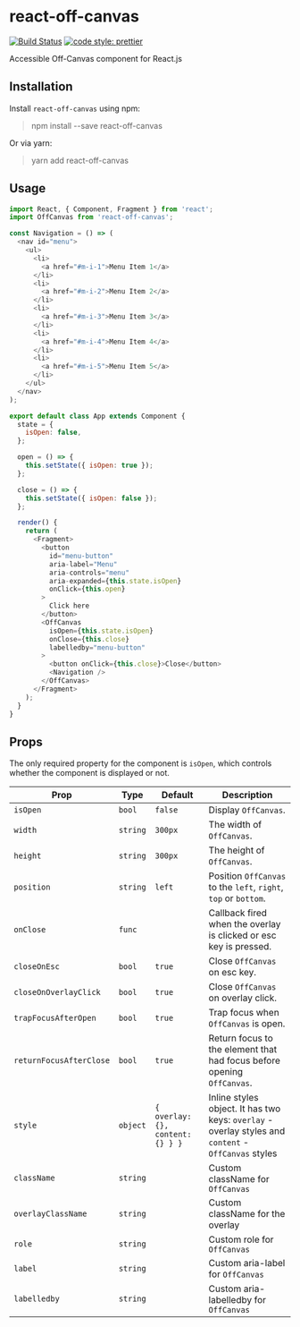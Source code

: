 # react-off-canvas 
[![Build Status](https://travis-ci.com/neosiae/react-off-canvas.svg?branch=master)](https://travis-ci.com/neosiae/react-off-canvas) [![code style: prettier](https://img.shields.io/badge/code_style-prettier-ff69b4.svg?style=flat-square)](https://github.com/prettier/prettier)

Accessible Off-Canvas component for React.js

## Installation

Install `react-off-canvas` using npm:

> npm install --save react-off-canvas

Or via yarn:

> yarn add react-off-canvas

## Usage

```javascript
import React, { Component, Fragment } from 'react';
import OffCanvas from 'react-off-canvas';

const Navigation = () => (
  <nav id="menu">
    <ul>
      <li>
        <a href="#m-i-1">Menu Item 1</a>
      </li>
      <li>
        <a href="#m-i-2">Menu Item 2</a>
      </li>
      <li>
        <a href="#m-i-3">Menu Item 3</a>
      </li>
      <li>
        <a href="#m-i-4">Menu Item 4</a>
      </li>
      <li>
        <a href="#m-i-5">Menu Item 5</a>
      </li>
    </ul>
  </nav>
);

export default class App extends Component {
  state = {
    isOpen: false,
  };

  open = () => {
    this.setState({ isOpen: true });
  };

  close = () => {
    this.setState({ isOpen: false });
  };

  render() {
    return (
      <Fragment>
        <button
          id="menu-button"
          aria-label="Menu"
          aria-controls="menu"
          aria-expanded={this.state.isOpen}
          onClick={this.open}
        >
          Click here
        </button>
        <OffCanvas
          isOpen={this.state.isOpen}
          onClose={this.close}
          labelledby="menu-button"
        >
          <button onClick={this.close}>Close</button>
          <Navigation />
        </OffCanvas>
      </Fragment>
    );
  }
}
```

## Props 

The only required property for the component is `isOpen`, which controls whether the component is displayed or not.

| Prop | Type | Default | Description |
| ---- | ---- | ------- | ----------- |
| `isOpen` | `bool` | `false` | Display `OffCanvas`. |
| `width` | `string` | `300px` | The width of `OffCanvas`. | 
| `height` | `string` | `300px` | The height of `OffCanvas`. |
| `position` | `string` | `left` | Position `OffCanvas` to the `left`, `right`, `top` or `bottom`. |
| `onClose` | `func` | | Callback fired when the overlay is clicked or esc key is pressed. |
| `closeOnEsc` | `bool` | `true` | Close `OffCanvas` on esc key. |
| `closeOnOverlayClick` | `bool` | `true` | Close `OffCanvas` on overlay click. | 
| `trapFocusAfterOpen` | `bool` | `true` | Trap focus when `OffCanvas` is open. |
| `returnFocusAfterClose` | `bool` | `true` | Return focus to the element that had focus before opening `OffCanvas`. |
| `style` | `object` | `{ overlay: {}, content: {} } }` | Inline styles object. It has two keys: `overlay` - overlay styles and `content` - `OffCanvas` styles |
| `className` | `string` | | Custom className for `OffCanvas` |
| `overlayClassName` | `string` | | Custom className for the overlay | 
| `role` | `string` | | Custom role for `OffCanvas` |
| `label` | `string` | | Custom aria-label for `OffCanvas` |
| `labelledby` | `string` | | Custom aria-labelledby for `OffCanvas` |

